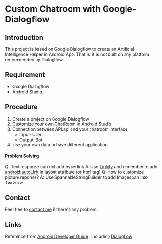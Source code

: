 # Custom Chatroom with Google-Dialogflow

## Introduction
This project is based on Google Dialogflow to create an Artificial Intelligence Helper in Android App. That is, it is not built on any platform recommended by Dialogflow.

## Requirement
* Google Dialogflow
* Android Studio

## Procedure
1. Create a project on Google Dialogflow
2. Customize your own ChatRoom in Android Studio
3. Connection between API.api and your chatroom interface.
    - Input: User
    - Output: Bot 
4. Use your own data to have different application

#### Problem Solving
Q: Text response can not add hyperlink A: Use <u>Linkify</u> and remember to add <u>android:autoLink</u> in layout attribute (or html tag)
Q: How to customize picture reponse? A: Use SpannableStringBuilder to add Imagespan into Textview

## Contact
Feel free to [contact me](jyunyan.lu@gmail.com) if there's any problem.

## Links

Reference from [Android Developer Guide](https://developer.android.com/guide/) , including [Dialogflow](https://dialogflow.com/)
